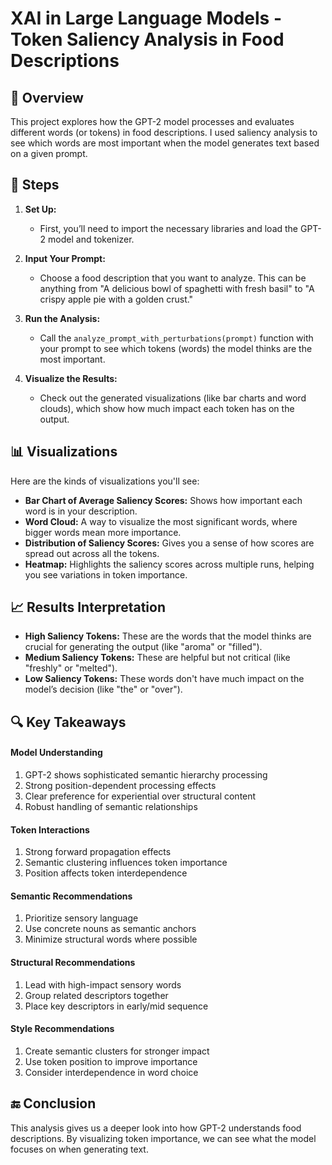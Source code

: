 # XAI in Large Language Models - Token Saliency Analysis in Food Descriptions

## 🚀 Overview
This project explores how the GPT-2 model processes and evaluates different words (or tokens) in food descriptions. I used saliency analysis to see which words are most important when the model generates text based on a given prompt. 

## 📝 Steps
1. **Set Up:**
   - First, you’ll need to import the necessary libraries and load the GPT-2 model and tokenizer.

2. **Input Your Prompt:**
   - Choose a food description that you want to analyze. This can be anything from "A delicious bowl of spaghetti with fresh basil" to "A crispy apple pie with a golden crust."

3. **Run the Analysis:**
   - Call the `analyze_prompt_with_perturbations(prompt)` function with your prompt to see which tokens (words) the model thinks are the most important.

4. **Visualize the Results:**
   - Check out the generated visualizations (like bar charts and word clouds), which show how much impact each token has on the output.

## 📊 Visualizations
Here are the kinds of visualizations you'll see:
- **Bar Chart of Average Saliency Scores:** Shows how important each word is in your description.
- **Word Cloud:** A way to visualize the most significant words, where bigger words mean more importance.
- **Distribution of Saliency Scores:** Gives you a sense of how scores are spread out across all the tokens.
- **Heatmap:** Highlights the saliency scores across multiple runs, helping you see variations in token importance.

## 📈 Results Interpretation
- **High Saliency Tokens:** These are the words that the model thinks are crucial for generating the output (like "aroma" or "filled").
- **Medium Saliency Tokens:** These are helpful but not critical (like "freshly" or "melted").
- **Low Saliency Tokens:** These words don't have much impact on the model’s decision (like "the" or "over").

## 🔍 Key Takeaways

#### Model Understanding
1. GPT-2 shows sophisticated semantic hierarchy processing
2. Strong position-dependent processing effects
3. Clear preference for experiential over structural content
4. Robust handling of semantic relationships

#### Token Interactions
1. Strong forward propagation effects
2. Semantic clustering influences token importance
3. Position affects token interdependence

#### Semantic Recommendations
1. Prioritize sensory language
2. Use concrete nouns as semantic anchors
3. Minimize structural words where possible

#### Structural Recommendations
1. Lead with high-impact sensory words
2. Group related descriptors together
3. Place key descriptors in early/mid sequence

#### Style Recommendations
1. Create semantic clusters for stronger impact
2. Use token position to improve importance
3. Consider interdependence in word choice


## 🔚 Conclusion
This analysis gives us a deeper look into how GPT-2 understands food descriptions. By visualizing token importance, we can see what the model focuses on when generating text.
